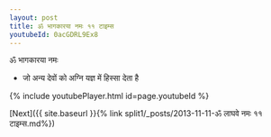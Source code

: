 ```yaml
---
layout: post
title: ॐ भागकारया नमः ११ टाइम्स
youtubeId: 0acGDRL9Ex8
---
```

 
 
 ॐ भागकारया नमः  
 
 -  जो अन्य देवों को अग्नि यज्ञ में हिस्सा देता है 
 
  
 
  
 
 
 
 
 
 


{% include youtubePlayer.html id=page.youtubeId %}
 
[Next]({{ site.baseurl }}{% link  split1/_posts/2013-11-11-ॐ लाघवे नमः ११ टाइम्स.md%})
 
